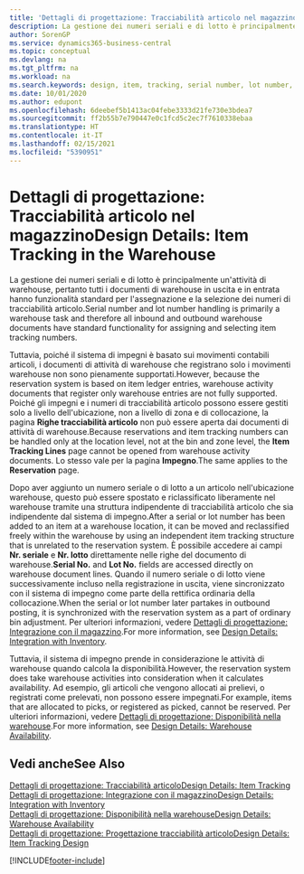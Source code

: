 ```yaml
---
title: 'Dettagli di progettazione: Tracciabilità articolo nel magazzino | Microsoft Docs'
description: La gestione dei numeri seriali e di lotto è principalmente un'attività di warehouse, pertanto tutti i documenti di warehouse in uscita e in entrata hanno funzionalità standard per l'assegnazione e la selezione dei numeri di tracciabilità articolo. Tuttavia, poiché il sistema di impegni è basato sui movimenti contabili articoli, i documenti di attività di warehouse che registrano solo i movimenti warehouse non sono pienamente supportati.
author: SorenGP
ms.service: dynamics365-business-central
ms.topic: conceptual
ms.devlang: na
ms.tgt_pltfrm: na
ms.workload: na
ms.search.keywords: design, item, tracking, serial number, lot number, outbound documents
ms.date: 10/01/2020
ms.author: edupont
ms.openlocfilehash: 6deebef5b1413ac04febe3333d21fe730e3bdea7
ms.sourcegitcommit: ff2b55b7e790447e0c1fcd5c2ec7f7610338ebaa
ms.translationtype: HT
ms.contentlocale: it-IT
ms.lasthandoff: 02/15/2021
ms.locfileid: "5390951"
---
```

# <a name="design-details-item-tracking-in-the-warehouse"></a><span data-ttu-id="4f38c-104">Dettagli di progettazione: Tracciabilità articolo nel magazzino</span><span class="sxs-lookup"><span data-stu-id="4f38c-104">Design Details: Item Tracking in the Warehouse</span></span>
<span data-ttu-id="4f38c-105">La gestione dei numeri seriali e di lotto è principalmente un'attività di warehouse, pertanto tutti i documenti di warehouse in uscita e in entrata hanno funzionalità standard per l'assegnazione e la selezione dei numeri di tracciabilità articolo.</span><span class="sxs-lookup"><span data-stu-id="4f38c-105">Serial number and lot number handling is primarily a warehouse task and therefore all inbound and outbound warehouse documents have standard functionality for assigning and selecting item tracking numbers.</span></span>  

<span data-ttu-id="4f38c-106">Tuttavia, poiché il sistema di impegni è basato sui movimenti contabili articoli, i documenti di attività di warehouse che registrano solo i movimenti warehouse non sono pienamente supportati.</span><span class="sxs-lookup"><span data-stu-id="4f38c-106">However, because the reservation system is based on item ledger entries, warehouse activity documents that register only warehouse entries are not fully supported.</span></span> <span data-ttu-id="4f38c-107">Poiché gli impegni e i numeri di tracciabilità articolo possono essere gestiti solo a livello dell'ubicazione, non a livello di zona e di collocazione, la pagina **Righe tracciabilità articolo** non può essere aperta dai documenti di attività di warehouse.</span><span class="sxs-lookup"><span data-stu-id="4f38c-107">Because reservations and item tracking numbers can be handled only at the location level, not at the bin and zone level, the **Item Tracking Lines** page cannot be opened from warehouse activity documents.</span></span> <span data-ttu-id="4f38c-108">Lo stesso vale per la pagina **Impegno**.</span><span class="sxs-lookup"><span data-stu-id="4f38c-108">The same applies to the **Reservation** page.</span></span>  

<span data-ttu-id="4f38c-109">Dopo aver aggiunto un numero seriale o di lotto a un articolo nell'ubicazione warehouse, questo può essere spostato e riclassificato liberamente nel warehouse tramite una struttura indipendente di tracciabilità articolo che sia indipendente dal sistema di impegno.</span><span class="sxs-lookup"><span data-stu-id="4f38c-109">After a serial or lot number has been added to an item at a warehouse location, it can be moved and reclassified freely within the warehouse by using an independent item tracking structure that is unrelated to the reservation system.</span></span> <span data-ttu-id="4f38c-110">È possibile accedere ai campi **Nr. seriale** e **Nr. lotto** direttamente nelle righe del documento di warehouse.</span><span class="sxs-lookup"><span data-stu-id="4f38c-110">**Serial No.** and **Lot No.** fields are accessed directly on warehouse document lines.</span></span> <span data-ttu-id="4f38c-111">Quando il numero seriale o di lotto viene successivamente incluso nella registrazione in uscita, viene sincronizzato con il sistema di impegno come parte della rettifica ordinaria della collocazione.</span><span class="sxs-lookup"><span data-stu-id="4f38c-111">When the serial or lot number later partakes in outbound posting, it is synchronized with the reservation system as a part of ordinary bin adjustment.</span></span> <span data-ttu-id="4f38c-112">Per ulteriori informazioni, vedere [Dettagli di progettazione: Integrazione con il magazzino](design-details-integration-with-inventory.md).</span><span class="sxs-lookup"><span data-stu-id="4f38c-112">For more information, see [Design Details: Integration with Inventory](design-details-integration-with-inventory.md).</span></span>  

<span data-ttu-id="4f38c-113">Tuttavia, il sistema di impegno prende in considerazione le attività di warehouse quando calcola la disponibilità.</span><span class="sxs-lookup"><span data-stu-id="4f38c-113">However, the reservation system does take warehouse activities into consideration when it calculates availability.</span></span> <span data-ttu-id="4f38c-114">Ad esempio, gli articoli che vengono allocati ai prelievi, o registrati come prelevati, non possono essere impegnati.</span><span class="sxs-lookup"><span data-stu-id="4f38c-114">For example, items that are allocated to picks, or registered as picked, cannot be reserved.</span></span> <span data-ttu-id="4f38c-115">Per ulteriori informazioni, vedere [Dettagli di progettazione: Disponibilità nella warehouse](design-details-availability-in-the-warehouse.md).</span><span class="sxs-lookup"><span data-stu-id="4f38c-115">For more information, see [Design Details: Warehouse Availability](design-details-availability-in-the-warehouse.md).</span></span>

## <a name="see-also"></a><span data-ttu-id="4f38c-116">Vedi anche</span><span class="sxs-lookup"><span data-stu-id="4f38c-116">See Also</span></span>  
[<span data-ttu-id="4f38c-117">Dettagli di progettazione: Tracciabilità articolo</span><span class="sxs-lookup"><span data-stu-id="4f38c-117">Design Details: Item Tracking</span></span>](design-details-item-tracking.md)  
[<span data-ttu-id="4f38c-118">Dettagli di progettazione: Integrazione con il magazzino</span><span class="sxs-lookup"><span data-stu-id="4f38c-118">Design Details: Integration with Inventory</span></span>](design-details-integration-with-inventory.md)  
[<span data-ttu-id="4f38c-119">Dettagli di progettazione: Disponibilità nella warehouse</span><span class="sxs-lookup"><span data-stu-id="4f38c-119">Design Details: Warehouse Availability</span></span>](design-details-availability-in-the-warehouse.md)  
[<span data-ttu-id="4f38c-120">Dettagli di progettazione: Progettazione tracciabilità articolo</span><span class="sxs-lookup"><span data-stu-id="4f38c-120">Design Details: Item Tracking Design</span></span>](design-details-item-tracking-design.md)


[!INCLUDE[footer-include](includes/footer-banner.md)]
